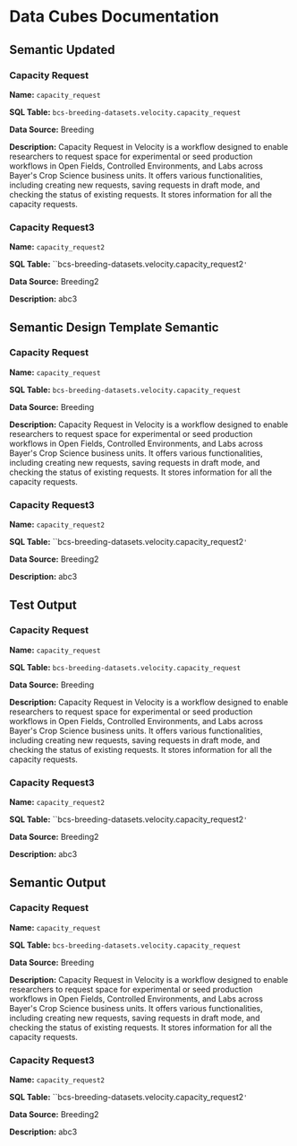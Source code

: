 # Data Cubes Documentation

## Semantic Updated

### Capacity Request

**Name:** `capacity_request`

**SQL Table:** ``bcs-breeding-datasets.velocity.capacity_request``

**Data Source:** Breeding

**Description:** Capacity Request in Velocity is a workflow designed to enable researchers to request space for experimental or seed production workflows in Open Fields, Controlled Environments, and Labs across Bayer's Crop Science business units. It offers various functionalities, including creating new requests, saving requests in draft mode, and checking the status of existing requests. It stores information for all the capacity requests.


### Capacity Request3

**Name:** `capacity_request2`

**SQL Table:** ``bcs-breeding-datasets.velocity.capacity_request2`'`

**Data Source:** Breeding2

**Description:** abc3


## Semantic Design Template Semantic

### Capacity Request

**Name:** `capacity_request`

**SQL Table:** ``bcs-breeding-datasets.velocity.capacity_request``

**Data Source:** Breeding

**Description:** Capacity Request in Velocity is a workflow designed to enable researchers to request space for experimental or seed production workflows in Open Fields, Controlled Environments, and Labs across Bayer's Crop Science business units. It offers various functionalities, including creating new requests, saving requests in draft mode, and checking the status of existing requests. It stores information for all the capacity requests.


### Capacity Request3

**Name:** `capacity_request2`

**SQL Table:** ``bcs-breeding-datasets.velocity.capacity_request2`'`

**Data Source:** Breeding2

**Description:** abc3


## Test Output

### Capacity Request

**Name:** `capacity_request`

**SQL Table:** ``bcs-breeding-datasets.velocity.capacity_request``

**Data Source:** Breeding

**Description:** Capacity Request in Velocity is a workflow designed to enable researchers to request space for experimental or seed production workflows in Open Fields, Controlled Environments, and Labs across Bayer's Crop Science business units. It offers various functionalities, including creating new requests, saving requests in draft mode, and checking the status of existing requests. It stores information for all the capacity requests.


### Capacity Request3

**Name:** `capacity_request2`

**SQL Table:** ``bcs-breeding-datasets.velocity.capacity_request2`'`

**Data Source:** Breeding2

**Description:** abc3


## Semantic Output

### Capacity Request

**Name:** `capacity_request`

**SQL Table:** ``bcs-breeding-datasets.velocity.capacity_request``

**Data Source:** Breeding

**Description:** Capacity Request in Velocity is a workflow designed to enable researchers to request space for experimental or seed production workflows in Open Fields, Controlled Environments, and Labs across Bayer's Crop Science business units. It offers various functionalities, including creating new requests, saving requests in draft mode, and checking the status of existing requests. It stores information for all the capacity requests.


### Capacity Request3

**Name:** `capacity_request2`

**SQL Table:** ``bcs-breeding-datasets.velocity.capacity_request2`'`

**Data Source:** Breeding2

**Description:** abc3

